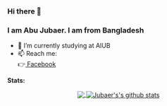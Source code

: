 ### Hi there 👋

### I am Abu Jubaer. I am from Bangladesh

- 🔭 I’m currently studying at AIUB
- 📫 Reach me: <br>
👉<a href="https://www.facebook.com/AbuJubaerOfficial"> Facebook </a>  


**Stats:**  
<div align="center">
<a href="https://github.com/amixubaer">
  <img align="center" src="https://github-readme-stats.vercel.app/api/top-langs/?username=amixubaer&theme=light&hide_langs_below=1" />
</a>
<a href="https://github.com/amixubaer">
 <img align="center" src="https://github-readme-stats.vercel.app/api?username=amixubaer&show_icons=true&theme=light&line_height=27" alt="Jubaer's's github stats"/>
</a>

</div>

